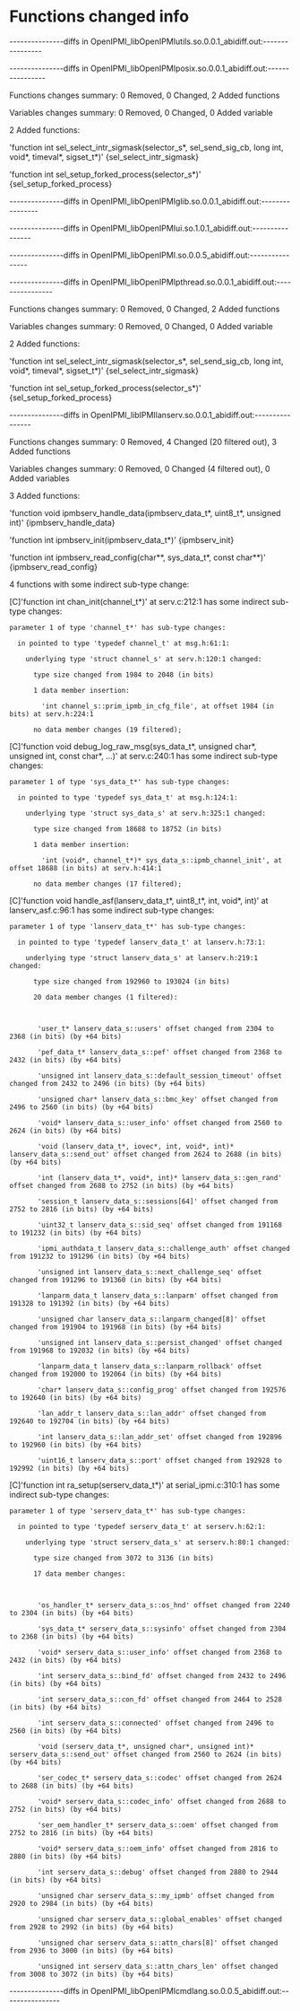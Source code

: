 # Functions changed info

---------------diffs in OpenIPMI_libOpenIPMIutils.so.0.0.1_abidiff.out:----------------

---------------diffs in OpenIPMI_libOpenIPMIposix.so.0.0.1_abidiff.out:----------------

Functions changes summary: 0 Removed, 0 Changed, 2 Added functions

Variables changes summary: 0 Removed, 0 Changed, 0 Added variable



2 Added functions:



  'function int sel_select_intr_sigmask(selector_s*, sel_send_sig_cb, long int, void*, timeval*, sigset_t*)'    {sel_select_intr_sigmask}

  'function int sel_setup_forked_process(selector_s*)'    {sel_setup_forked_process}



---------------diffs in OpenIPMI_libOpenIPMIglib.so.0.0.1_abidiff.out:----------------

---------------diffs in OpenIPMI_libOpenIPMIui.so.1.0.1_abidiff.out:----------------

---------------diffs in OpenIPMI_libOpenIPMI.so.0.0.5_abidiff.out:----------------

---------------diffs in OpenIPMI_libOpenIPMIpthread.so.0.0.1_abidiff.out:----------------

Functions changes summary: 0 Removed, 0 Changed, 2 Added functions

Variables changes summary: 0 Removed, 0 Changed, 0 Added variable



2 Added functions:



  'function int sel_select_intr_sigmask(selector_s*, sel_send_sig_cb, long int, void*, timeval*, sigset_t*)'    {sel_select_intr_sigmask}

  'function int sel_setup_forked_process(selector_s*)'    {sel_setup_forked_process}



---------------diffs in OpenIPMI_libIPMIlanserv.so.0.0.1_abidiff.out:----------------

Functions changes summary: 0 Removed, 4 Changed (20 filtered out), 3 Added functions

Variables changes summary: 0 Removed, 0 Changed (4 filtered out), 0 Added variables



3 Added functions:



  'function void ipmbserv_handle_data(ipmbserv_data_t*, uint8_t*, unsigned int)'    {ipmbserv_handle_data}

  'function int ipmbserv_init(ipmbserv_data_t*)'    {ipmbserv_init}

  'function int ipmbserv_read_config(char**, sys_data_t*, const char**)'    {ipmbserv_read_config}



4 functions with some indirect sub-type change:



  [C]'function int chan_init(channel_t*)' at serv.c:212:1 has some indirect sub-type changes:

    parameter 1 of type 'channel_t*' has sub-type changes:

      in pointed to type 'typedef channel_t' at msg.h:61:1:

        underlying type 'struct channel_s' at serv.h:120:1 changed:

          type size changed from 1984 to 2048 (in bits)

          1 data member insertion:

            'int channel_s::prim_ipmb_in_cfg_file', at offset 1984 (in bits) at serv.h:224:1

          no data member changes (19 filtered);



  [C]'function void debug_log_raw_msg(sys_data_t*, unsigned char*, unsigned int, const char*, ...)' at serv.c:240:1 has some indirect sub-type changes:

    parameter 1 of type 'sys_data_t*' has sub-type changes:

      in pointed to type 'typedef sys_data_t' at msg.h:124:1:

        underlying type 'struct sys_data_s' at serv.h:325:1 changed:

          type size changed from 18688 to 18752 (in bits)

          1 data member insertion:

            'int (void*, channel_t*)* sys_data_s::ipmb_channel_init', at offset 18688 (in bits) at serv.h:414:1

          no data member changes (17 filtered);



  [C]'function void handle_asf(lanserv_data_t*, uint8_t*, int, void*, int)' at lanserv_asf.c:96:1 has some indirect sub-type changes:

    parameter 1 of type 'lanserv_data_t*' has sub-type changes:

      in pointed to type 'typedef lanserv_data_t' at lanserv.h:73:1:

        underlying type 'struct lanserv_data_s' at lanserv.h:219:1 changed:

          type size changed from 192960 to 193024 (in bits)

          20 data member changes (1 filtered):



           'user_t* lanserv_data_s::users' offset changed from 2304 to 2368 (in bits) (by +64 bits)

           'pef_data_t* lanserv_data_s::pef' offset changed from 2368 to 2432 (in bits) (by +64 bits)

           'unsigned int lanserv_data_s::default_session_timeout' offset changed from 2432 to 2496 (in bits) (by +64 bits)

           'unsigned char* lanserv_data_s::bmc_key' offset changed from 2496 to 2560 (in bits) (by +64 bits)

           'void* lanserv_data_s::user_info' offset changed from 2560 to 2624 (in bits) (by +64 bits)

           'void (lanserv_data_t*, iovec*, int, void*, int)* lanserv_data_s::send_out' offset changed from 2624 to 2688 (in bits) (by +64 bits)

           'int (lanserv_data_t*, void*, int)* lanserv_data_s::gen_rand' offset changed from 2688 to 2752 (in bits) (by +64 bits)

           'session_t lanserv_data_s::sessions[64]' offset changed from 2752 to 2816 (in bits) (by +64 bits)

           'uint32_t lanserv_data_s::sid_seq' offset changed from 191168 to 191232 (in bits) (by +64 bits)

           'ipmi_authdata_t lanserv_data_s::challenge_auth' offset changed from 191232 to 191296 (in bits) (by +64 bits)

           'unsigned int lanserv_data_s::next_challenge_seq' offset changed from 191296 to 191360 (in bits) (by +64 bits)

           'lanparm_data_t lanserv_data_s::lanparm' offset changed from 191328 to 191392 (in bits) (by +64 bits)

           'unsigned char lanserv_data_s::lanparm_changed[8]' offset changed from 191904 to 191968 (in bits) (by +64 bits)

           'unsigned int lanserv_data_s::persist_changed' offset changed from 191968 to 192032 (in bits) (by +64 bits)

           'lanparm_data_t lanserv_data_s::lanparm_rollback' offset changed from 192000 to 192064 (in bits) (by +64 bits)

           'char* lanserv_data_s::config_prog' offset changed from 192576 to 192640 (in bits) (by +64 bits)

           'lan_addr_t lanserv_data_s::lan_addr' offset changed from 192640 to 192704 (in bits) (by +64 bits)

           'int lanserv_data_s::lan_addr_set' offset changed from 192896 to 192960 (in bits) (by +64 bits)

           'uint16_t lanserv_data_s::port' offset changed from 192928 to 192992 (in bits) (by +64 bits)



  [C]'function int ra_setup(serserv_data_t*)' at serial_ipmi.c:310:1 has some indirect sub-type changes:

    parameter 1 of type 'serserv_data_t*' has sub-type changes:

      in pointed to type 'typedef serserv_data_t' at serserv.h:62:1:

        underlying type 'struct serserv_data_s' at serserv.h:80:1 changed:

          type size changed from 3072 to 3136 (in bits)

          17 data member changes:



           'os_handler_t* serserv_data_s::os_hnd' offset changed from 2240 to 2304 (in bits) (by +64 bits)

           'sys_data_t* serserv_data_s::sysinfo' offset changed from 2304 to 2368 (in bits) (by +64 bits)

           'void* serserv_data_s::user_info' offset changed from 2368 to 2432 (in bits) (by +64 bits)

           'int serserv_data_s::bind_fd' offset changed from 2432 to 2496 (in bits) (by +64 bits)

           'int serserv_data_s::con_fd' offset changed from 2464 to 2528 (in bits) (by +64 bits)

           'int serserv_data_s::connected' offset changed from 2496 to 2560 (in bits) (by +64 bits)

           'void (serserv_data_t*, unsigned char*, unsigned int)* serserv_data_s::send_out' offset changed from 2560 to 2624 (in bits) (by +64 bits)

           'ser_codec_t* serserv_data_s::codec' offset changed from 2624 to 2688 (in bits) (by +64 bits)

           'void* serserv_data_s::codec_info' offset changed from 2688 to 2752 (in bits) (by +64 bits)

           'ser_oem_handler_t* serserv_data_s::oem' offset changed from 2752 to 2816 (in bits) (by +64 bits)

           'void* serserv_data_s::oem_info' offset changed from 2816 to 2880 (in bits) (by +64 bits)

           'int serserv_data_s::debug' offset changed from 2880 to 2944 (in bits) (by +64 bits)

           'unsigned char serserv_data_s::my_ipmb' offset changed from 2920 to 2984 (in bits) (by +64 bits)

           'unsigned char serserv_data_s::global_enables' offset changed from 2928 to 2992 (in bits) (by +64 bits)

           'unsigned char serserv_data_s::attn_chars[8]' offset changed from 2936 to 3000 (in bits) (by +64 bits)

           'unsigned int serserv_data_s::attn_chars_len' offset changed from 3008 to 3072 (in bits) (by +64 bits)





---------------diffs in OpenIPMI_libOpenIPMIcmdlang.so.0.0.5_abidiff.out:----------------

